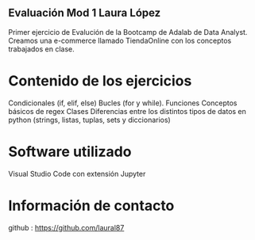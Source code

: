 ## Evaluación Mod 1 Laura López

Primer ejercicio de Evalución de la Bootcamp de Adalab de Data Analyst. Creamos una e-commerce llamado TiendaOnline con los conceptos trabajados en clase.


# Contenido de los ejercicios

Condicionales (if, elif, else)
Bucles (for y while). 
Funciones 
Conceptos básicos de regex
Clases
Diferencias entre los distintos tipos de datos en python (strings, listas, tuplas, sets y diccionarios)


# Software utilizado
Visual Studio Code
con extensión Jupyter



# Información de contacto

github : https://github.com/laural87